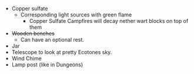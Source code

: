 - Copper sulfate
  - Corresponding light sources with green flame
    - Copper Sulfate Campfires will decay nether wart blocks on top of them
- ~~Wooden benches~~
  - Can have an optional rest.
- Jar
- Telescope to look at pretty Ecotones sky.
- Wind Chime
- Lamp post (like in Dungeons)